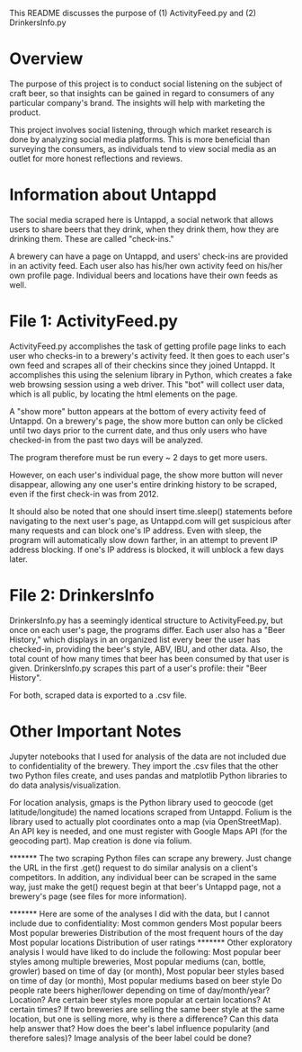This README discusses the purpose of (1) ActivityFeed.py and (2) DrinkersInfo.py

# Overview
The purpose of this project is to conduct social listening on the subject of craft beer,
so that insights can be gained in regard to consumers of any particular company's brand.
The insights will help with marketing the product.

This project involves social listening, through which market research is done by analyzing social media platforms.
This is more beneficial than surveying the consumers, as individuals tend to view
social media as an outlet for more honest reflections and reviews.

# Information about Untappd
The social media scraped here is Untappd, a social network that allows users to share beers
that they drink, when they drink them, how they are drinking them.
These are called "check-ins."

A brewery can have a page on Untappd, and users' check-ins are provided in an activity feed.
Each user also has his/her own activity feed on his/her own profile page.
Individual beers and locations have their own feeds as well.

# File 1: ActivityFeed.py
ActivityFeed.py accomplishes the task of getting profile page links to each user who checks-in to a brewery's activity feed.
It then goes to each user's own feed and scrapes all of their checkins since they joined Untappd.
It accomplishes this using the selenium library in Python, which creates a fake web browsing session using a web driver.
This "bot" will collect user data, which is all public, by locating the html elements on the page.

A "show more" button appears at the bottom of every activity feed of Untappd.
On a brewery's page, the show more button can only be clicked until two days prior to the current date, and thus
only users who have checked-in from the past two days will be analyzed.

The program therefore must be run every ~ 2 days to get more users.

However, on each user's individual page, the show more button will never disappear, allowing any one user's entire drinking history
to be scraped, even if the first check-in was from 2012.

It should also be noted that one should insert time.sleep() statements before navigating to the next user's page,
as Untappd.com will get suspicious after many requests and can block one's IP address. Even with sleep, the program
will automatically slow down farther, in an attempt to prevent IP address blocking.
If one's IP address is blocked, it will unblock a few days later.

# File 2: DrinkersInfo
DrinkersInfo.py has a seemingly identical structure to ActivityFeed.py, but once on each user's page, the programs differ.
Each user also has a "Beer History," which displays  in an organized list every beer the user has checked-in,
providing the beer's style, ABV, IBU, and other data.
Also, the total count of how many times that beer has been consumed by that user is given.
DrinkersInfo.py scrapes this part of a user's profile: their "Beer History".

For both, scraped data is exported to a .csv file.

# Other Important Notes
Jupyter notebooks that I used for analysis of the data are not included due to confidentiality of the brewery.
They import the .csv files that the other two Python files create, and uses pandas and matplotlib Python libraries
to do data analysis/visualization.

For location analysis, gmaps is the Python library used to geocode (get latitude/longitude) the named locations scraped from Untappd.
Folium is the library used to actually plot coordinates onto a map (via OpenStreetMap).
An API key is needed, and one must register with Google Maps API (for the geocoding part).
Map creation is done via folium.

******* The two scraping Python files can scrape any brewery. Just change the URL in the first .get()
request to do similar analysis on a client's competitors. In addition, any individual beer can be scraped in
the same way, just make the get() request begin at that beer's Untappd page, not a brewery's page (see files for more information).

******* Here are some of the analyses I did with the data, but I cannot include due to confidentiality:
Most common genders
Most popular beers
Most popular breweries
Distribution of the most frequent hours of the day
Most popular locations
Distribution of user ratings
******* Other exploratory analysis I would have liked to do include the following:
Most popular beer styles among multiple breweries,
Most popular mediums (can, bottle, growler) based on time of day (or month),
Most popular beer styles based on time of day (or month),
Most popular mediums based on beer style
Do people rate beers higher/lower depending on time of day/month/year? Location?
Are certain beer styles more popular at certain locations? At certain times?
If two breweries are selling the same beer style at the same location, but one is selling more, why is there a difference? Can this data help answer that?
How does the beer's label influence popularity (and therefore sales)? Image analysis of the beer label could be done?

